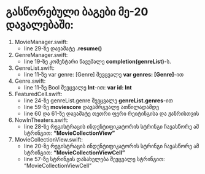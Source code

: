 # გასწორებული ბაგები მე-20 დავალებაში:<br>
1. MovieManager.swift: 
    - line 29-ზე დავამატე **.resume()**
2. GenreManager.swift:
    - line 19-ზე კომენტარი წავუშალე **completion(genreList)**-ს.
3. GenreList.swift:
    - line 11-ზე var genre: [Genre] შევცვალე **var genres: [Genre]**-ით
4. Genre.swift:
    - line 11-ზე Bool შევცვალე **Int**-ით: **var id: Int**
 5. FeaturedCell.swift:
    - line 24-ზე genreList.genre შევცვალე **genreList.genres**-ით
    - line 59-ზე **moviescore** დავამრგვალე ათწილადამდე
    - line 60 და 61-ზე დავამატე თეთრი ფერი რეიტინგისა და ჟანრისთვის
6. NowInTheaters.swift: 
    - line 28-ზე რეგისტრაცის ინდენტიფიკატორის სტრინგი ჩავასწორე ამ სტრინგით: **“MovieCollectionView”**
7. MovieCollectionView.swift:
    - line 20-ზე რეგისტრაცის ინდენტიფიკატორის სტრინგი ჩავასწორე ამ სტრინგით: **“MovieCollectionViewCell”**
    - line 57-ზე სტრინგის დასახელება შევცვალე სტრინგით: “MovieCollectionViewCell” 
